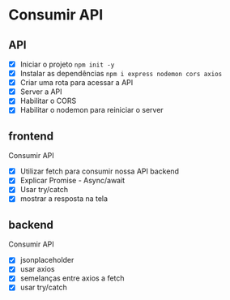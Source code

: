 # Consumir API

## API

- [x] Iniciar o projeto `npm init -y`
- [x] Instalar as dependências `npm i express nodemon cors axios`
- [x] Criar uma rota para acessar a API
- [x] Server a API
- [x] Habilitar o CORS
- [x] Habilitar o nodemon para reiniciar o server

## frontend

Consumir API

- [x] Utilizar fetch para consumir nossa API backend
- [x] Explicar Promise - Async/await
- [x] Usar try/catch
- [x] mostrar a resposta na tela

## backend

Consumir API

- [x] jsonplaceholder
- [x] usar axios
- [x] semelanças entre axios a fetch
- [x] usar try/catch
